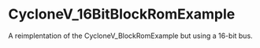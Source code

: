 # CycloneV_16BitBlockRomExample
A reimplentation of the CycloneV_BlockRomExample but using a 16-bit bus.
